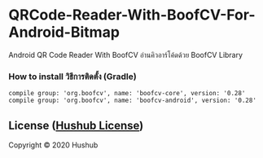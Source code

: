 # QRCode-Reader-With-BoofCV-For-Android-Bitmap
Android QR Code Reader With BoofCV อ่านคิวอาร์โค้ดด้วย BoofCV Library

### How to install วิธีการติดตั้ง (Gradle)

```
compile group: 'org.boofcv', name: 'boofcv-core', version: '0.28'
compile group: 'org.boofcv', name: 'boofcv-android', version: '0.28'
```

## License ([Hushub License](https://github.com/Hushub/License))

Copyright © 2020 Hushub
